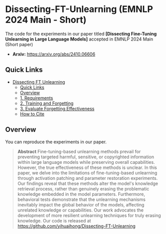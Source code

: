 # Dissecting-FT-Unlearning (EMNLP 2024 Main - Short)

The code for the experiments in our paper titled **[Dissecting Fine-Tuning Unlearning in Large Language Models]** accepted in EMNLP 2024 Main (Short paper)

* **Arxiv:** https://arxiv.org/abs/2410.06606




## Quick Links
- [Dissecting FT Unlearning](#Dissecting-FT-Unlearning)
  - [Quick Links](#quick-links)
  - [Overview](#overview)
  - [1. Requirements](#1-requirements)
  - [2. Training and Forgetting](#2-training-and-forgetting)
  - [3. Evaluate Forgetting Effectiveness](#3-evaluate-forgetting-effectiveness)
  - [How to Cite](#how-to-cite)

## Overview
You can reproduce the experiments in our paper.

> **Abstract**
> Fine-tuning-based unlearning methods prevail for preventing targeted harmful, sensitive, or copyrighted information within large language models while preserving overall capabilities. However, the true effectiveness of these methods is unclear.  In this paper, we delve into the limitations of fine-tuning-based unlearning through activation patching and parameter restoration experiments. Our findings reveal that these methods alter the model's knowledge retrieval process, rather than genuinely erasing the problematic knowledge embedded in the model parameters. Furthermore, behavioral tests demonstrate that the unlearning mechanisms inevitably impact the global behavior of the models, affecting unrelated knowledge or capabilities.  Our work advocates the development of more resilient unlearning techniques for truly erasing knowledge. Our code is released at https://github.com/yihuaihong/Dissecting-FT-Unlearning
